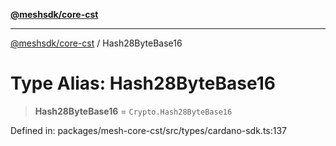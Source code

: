 [**@meshsdk/core-cst**](../README.md)

***

[@meshsdk/core-cst](../globals.md) / Hash28ByteBase16

# Type Alias: Hash28ByteBase16

> **Hash28ByteBase16** = `Crypto.Hash28ByteBase16`

Defined in: packages/mesh-core-cst/src/types/cardano-sdk.ts:137
